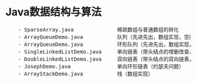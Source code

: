 # Java数据结构与算法

<pre>
    - SparseArray.java	            稀疏数组与普通数组的转化
    - ArrayQueueDemo.java           队列（先进先出，数组实现，空间只能使用一次）
    - ArrayQueueDemo.java           环形队列（先进先出，数组实现，循环使用空间）
    - SingleLinkedListDemo.java     单向链表（带头结点的增删改查、倒数第n个节点、链表翻转、从尾到头打印、合并有序单链表；案例：水浒传排名）
    - DoubleLinkedListDemo.java     双向链表（带头结点的双向链表，增删改查）
    - JosephDemo.java               单向环形链表（约瑟夫问题）
    - ArrayStackDemo.java           栈（数组实现）
    
</pre>





